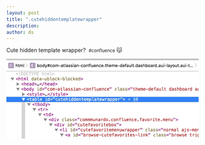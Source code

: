 ```yaml
---
layout: post
title: ".cutehiddentemplatewrapper"
description:
author: ds
---
```


Cute hidden template wrapper? &nbsp;<small>#confluence</small>
😽

![Screenshot](/content/images/2018/03/cutehiddentemplatewrapper.jpg)
